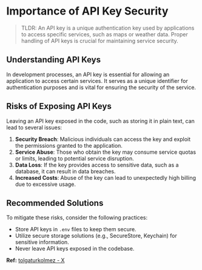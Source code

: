 # Importance of API Key Security

> TLDR: An API key is a unique authentication key used by applications to access specific services, such as maps or weather data. Proper handling of API keys is crucial for maintaining service security.

## Understanding API Keys

In development processes, an API key is essential for allowing an application to access certain services. It serves as a unique identifier for authentication purposes and is vital for ensuring the security of the service.

## Risks of Exposing API Keys

Leaving an API key exposed in the code, such as storing it in plain text, can lead to several issues:

1. **Security Breach**: Malicious individuals can access the key and exploit the permissions granted to the application.
2. **Service Abuse**: Those who obtain the key may consume service quotas or limits, leading to potential service disruption.
3. **Data Loss**: If the key provides access to sensitive data, such as a database, it can result in data breaches.
4. **Increased Costs**: Abuse of the key can lead to unexpectedly high billing due to excessive usage.

## Recommended Solutions

To mitigate these risks, consider the following practices:

- Store API keys in `.env` files to keep them secure.
- Utilize secure storage solutions (e.g., SecureStore, Keychain) for sensitive information.
- Never leave API keys exposed in the codebase.

**Ref:** [tolgaturkolmez - X](https://x.com/tolgaturkolmez/status/1866581341078216762?t=WlWJx4G5UgJNThW0Tch5Ug&s=35)
